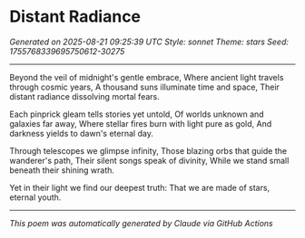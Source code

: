 # Distant Radiance

*Generated on 2025-08-21 09:25:39 UTC*
*Style: sonnet*
*Theme: stars*
*Seed: 1755768339695750612-30275*

---

Beyond the veil of midnight's gentle embrace,
Where ancient light travels through cosmic years,
A thousand suns illuminate time and space,
Their distant radiance dissolving mortal fears.

Each pinprick gleam tells stories yet untold,
Of worlds unknown and galaxies far away,
Where stellar fires burn with light pure as gold,
And darkness yields to dawn's eternal day.

Through telescopes we glimpse infinity,
Those blazing orbs that guide the wanderer's path,
Their silent songs speak of divinity,
While we stand small beneath their shining wrath.

Yet in their light we find our deepest truth:
That we are made of stars, eternal youth.

---

*This poem was automatically generated by Claude via GitHub Actions*